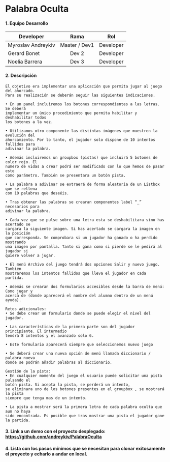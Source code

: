# Palabra Oculta

#### 1. Equipo Desarrollo 

| Developer | Rama | Rol |
| --- | :---:  | :---:  |
| Myroslav Andreykiv | Master / Dev1 | Developer | 
| Gerard Bonet | Dev 2 | Developer |
| Noelia Barrera | Dev 3 | Developer | 

#### 2. Descripción
```
El objetivo era implementar una aplicación que permita jugar al juego del ahorcado. 
Para su realización se deberán seguir las siguientes indicaciones.

• En un panel incluiremos los botones correspondientes a las letras. Se deberá
implementar un único procedimiento que permita habilitar y deshabilitar todos
los botones a la vez.

• Utilizamos otro componente las distintas imágenes que muestren la evolución del
ahorcamiento. Por lo tanto, el jugador solo dispone de 10 intentos fallidos para
adivinar la palabra.

• Además incluiremos un groupbox (pistas) que incluirá 5 botones de color rojo. El
numero de vidas a crear podrá ser modificado con lo que hemos de pasar este
como parámetro. También se presentara un botón pista.

• La palabra a adivinar se extraerá de forma aleatoria de un Listbox que se rellena
con 10 palabras que deseéis.

• Tras obtener las palabras se crearan componentes label “_” necesarios para
adivinar la palabra.

• Cada vez que se pulse sobre una letra esta se deshabilitara sino has acertado se
cargara la siguiente imagen. Si has acertado se cargara la imagen en la posición
que corresponda. Se comprobara si un jugador ha ganado o ha perdido mostrando
una imagen por pantalla. Tanto si gana como si pierde se le pedirá al jugador si
quiere volver a jugar.

• El menú Archivo del juego tendrá dos opciones Salir y nuevo juego. También
mostraremos los intentos fallidos que lleva el jugador en cada partida.

• Además se crearan dos formularios accesibles desde la barra de menú: Como jugar y
acerca de (donde aparecerá el nombre del alumno dentro de un menú ayuda).

Retos adicionales:
• Se debe crear un formulario donde se puede elegir el nivel del jugador.

• Las características de la primera parte son del jugador principiante. El intermedio
tendrá 8 intentos y el avanzado solo 6.

• Este formulario aparecerá siempre que seleccionemos nuevo juego

• Se deberá crear una nueva opción de menú llamada diccionario / palabra nueva
donde se podrán añadir palabras al diccionario.

Gestión de la pista:
• En cualquier momento del juego el usuario puede solicitar una pista pulsando el
botón pista. Si acepta la pista, se perderá un intento,
se eliminara uno de los botones presentes en el groupbox , se mostrará la pista
siempre que tenga mas de un intento.

• La pista a mostrar será la primera letra de cada palabra oculta que aun no haya
sido encontrada. Es posible que tras mostrar una pista el jugador gane la partida.

```

#### 3. Link a un demo con el proyecto desplegado: https://github.com/andreykiv/PalabraOculta


#### 4. Lista con los pasos mínimos que se necesitan para clonar exitosamente el proyecto y echarlo a andar en local.



